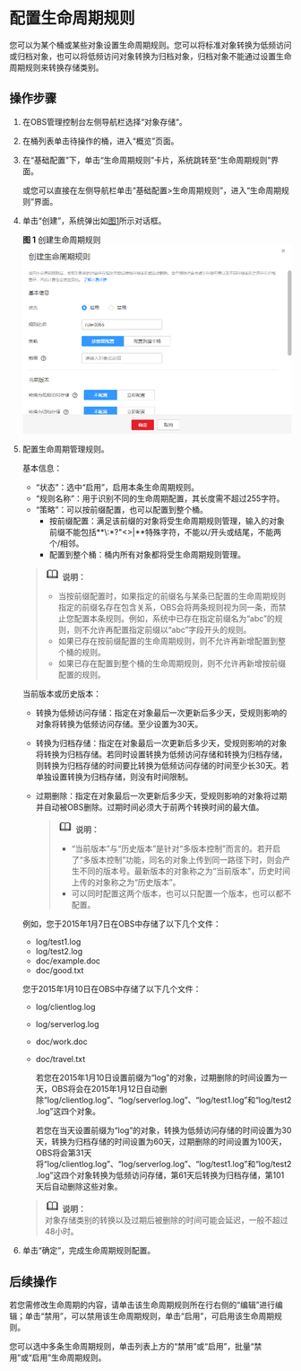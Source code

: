 # 配置生命周期规则<a name="zh-cn_topic_0066036546"></a>

您可以为某个桶或某些对象设置生命周期规则。您可以将标准对象转换为低频访问或归档对象，也可以将低频访问对象转换为归档对象，归档对象不能通过设置生命周期规则来转换存储类别。

## 操作步骤<a name="section4422459618019"></a>

1.  在OBS管理控制台左侧导航栏选择“对象存储“。
2.  在桶列表单击待操作的桶，进入“概览”页面。
3.  在“基础配置”下，单击“生命周期规则”卡片，系统跳转至“生命周期规则”界面。

    或您可以直接在左侧导航栏单击“基础配置\>生命周期规则”，进入“生命周期规则”界面。

4.  单击“创建”，系统弹出如[图1](#fig30958876193536)所示对话框。

    **图 1**  创建生命周期规则<a name="fig30958876193536"></a>  
    ![](figures/创建生命周期规则.png "创建生命周期规则")

5.  配置生命周期管理规则。

    基本信息：

    -   “状态”：选中“启用”，启用本条生命周期规则。
    -   “规则名称”：用于识别不同的生命周期配置，其长度需不超过255字符。
    -   “策略”：可以按前缀配置，也可以配置到整个桶。
        -   按前缀配置：满足该前缀的对象将受生命周期规则管理，输入的对象前缀不能包括**\\:\*?"<\>|**特殊字符，不能以/开头或结尾，不能两个/相邻。
        -   配置到整个桶：桶内所有对象都将受生命周期规则管理。

    >![](public_sys-resources/icon-note.gif) **说明：**   
    >-   当按前缀配置时，如果指定的前缀名与某条已配置的生命周期规则指定的前缀名存在包含关系，OBS会将两条规则视为同一条，而禁止您配置本条规则。例如，系统中已存在指定前缀名为“abc”的规则，则不允许再配置指定前缀以“abc”字段开头的规则。  
    >-   如果已存在按前缀配置的生命周期规则，则不允许再新增配置到整个桶的规则。  
    >-   如果已存在配置到整个桶的生命周期规则，则不允许再新增按前缀配置的规则。  

    当前版本或历史版本：

    -   转换为低频访问存储：指定在对象最后一次更新后多少天，受规则影响的对象将转换为低频访问存储。至少设置为30天。
    -   转换为归档存储：指定在对象最后一次更新后多少天，受规则影响的对象将转换为归档存储。若同时设置转换为低频访问存储和转换为归档存储，则转换为归档存储的时间要比转换为低频访问存储的时间至少长30天。若单独设置转换为归档存储，则没有时间限制。
    -   过期删除：指定在对象最后一次更新后多少天，受规则影响的对象将过期并自动被OBS删除。过期时间必须大于前两个转换时间的最大值。

        >![](public_sys-resources/icon-note.gif) **说明：**   
        >-   “当前版本”与“历史版本”是针对“多版本控制”而言的。若开启了“多版本控制”功能，同名的对象上传到同一路径下时，则会产生不同的版本号。最新版本的对象称之为“当前版本”，历史时间上传的对象称之为“历史版本”。  
        >-   可以同时配置这两个版本，也可以只配置一个版本，也可以都不配置。  


    例如，您于2015年1月7日在OBS中存储了以下几个文件：

    -   log/test1.log
    -   log/test2.log
    -   doc/example.doc
    -   doc/good.txt

    您于2015年1月10日在OBS中存储了以下几个文件：

    -   log/clientlog.log
    -   log/serverlog.log
    -   doc/work.doc
    -   doc/travel.txt

        若您在2015年1月10日设置前缀为“log”的对象，过期删除的时间设置为一天，OBS将会在2015年1月12日自动删除“log/clientlog.log”、“log/serverlog.log”、“log/test1.log”和“log/test2.log”这四个对象。

        若您在当天设置前缀为“log”的对象，转换为低频访问存储的时间设置为30天，转换为归档存储的时间设置为60天，过期删除的时间设置为100天，OBS将会第31天将“log/clientlog.log”、“log/serverlog.log”、“log/test1.log”和“log/test2.log”这四个对象转换为低频访问存储，第61天后转换为归档存储，第101天后自动删除这些对象。

    >![](public_sys-resources/icon-note.gif) **说明：**   
    >对象存储类别的转换以及过期后被删除的时间可能会延迟，一般不超过48小时。  

6.  单击“确定”，完成生命周期规则配置。

## 后续操作<a name="section1589011665116"></a>

若您需修改生命周期的内容，请单击该生命周期规则所在行右侧的“编辑”进行编辑；单击“禁用”，可以禁用该生命周期规则，单击“启用”，可启用该生命周期规则。

您可以选中多条生命周期规则，单击列表上方的“禁用”或“启用”，批量“禁用”或“启用”生命周期规则。

